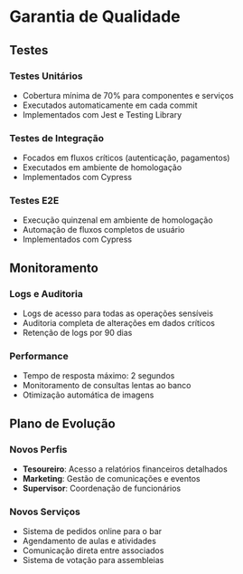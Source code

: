 # Garantia de Qualidade

## Testes

### Testes Unitários

- Cobertura mínima de 70% para componentes e serviços
- Executados automaticamente em cada commit
- Implementados com Jest e Testing Library

### Testes de Integração

- Focados em fluxos críticos (autenticação, pagamentos)
- Executados em ambiente de homologação
- Implementados com Cypress

### Testes E2E

- Execução quinzenal em ambiente de homologação
- Automação de fluxos completos de usuário
- Implementados com Cypress

## Monitoramento

### Logs e Auditoria

- Logs de acesso para todas as operações sensíveis
- Auditoria completa de alterações em dados críticos
- Retenção de logs por 90 dias

### Performance

- Tempo de resposta máximo: 2 segundos
- Monitoramento de consultas lentas ao banco
- Otimização automática de imagens

## Plano de Evolução

### Novos Perfis

- **Tesoureiro**: Acesso a relatórios financeiros detalhados
- **Marketing**: Gestão de comunicações e eventos
- **Supervisor**: Coordenação de funcionários

### Novos Serviços

- Sistema de pedidos online para o bar
- Agendamento de aulas e atividades
- Comunicação direta entre associados
- Sistema de votação para assembleias 